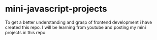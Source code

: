 # mini-javascript-projects
To get a better understanding and  grasp of frontend development i have created this repo.
I will be learning from youtube and posting my mini projects in this repo
